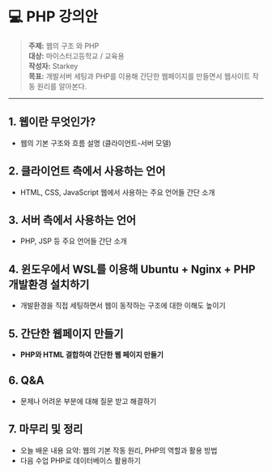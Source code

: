 # 💻 PHP 강의안

> **주제:** 웹의 구조 와 PHP     
> **대상:** 마이스터고등학교 / 교육용  
> **작성자:** Starkey   
> **목표:** 개발서버 세팅과 PHP를 이용해 간단한 웹페이지를 만들면서 웹사이트 작동 원리를 알아본다.
---

## **1. 웹이란 무엇인가?** 
- 웹의 기본 구조와 흐름 설명 (클라이언트-서버 모델)
## **2. 클라이언트 측에서 사용하는 언어**
- HTML, CSS, JavaScript 웹에서 사용하는 주요 언어들 간단 소개
## **3. 서버 측에서 사용하는 언어**
- PHP, JSP 등 주요 언어들 간단 소개

## **4. 윈도우에서 WSL를 이용해 Ubuntu + Nginx + PHP 개발환경 설치하기** 
- 개발환경을 직접 세팅하면서 웹이 동작하는 구조에 대한 이해도 높이기

## **5. 간단한 웹페이지 만들기**
- **PHP와 HTML 결합하여 간단한 웹 페이지 만들기**

## **6. Q&A**
- 문제나 어려운 부분에 대해 질문 받고 해결하기

## **7. 마무리 및 정리**
- 오늘 배운 내용 요약: 웹의 기본 작동 원리, PHP의 역할과 활용 방법
- 다음 수업 PHP로 데이터베이스 활용하기
